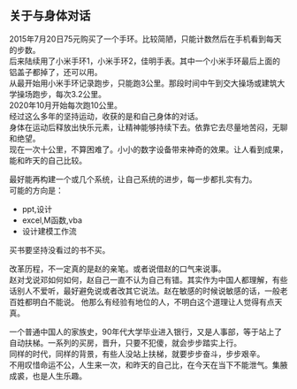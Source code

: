 ## 关于与身体对话

2015年7月20日75元购买了一个手环。比较简陋，只能计数然后在手机看到每天的步数。   
后来陆续用了小米手环1，小米手环2，佳明手表。其中一个小米手环最后上面的铝盖子都掉了，还可以用。   
从最开始用小米手环记录跑步，只能跑3公里。那段时间中午到交大操场或建筑大学操场跑步，每次3.2公里。    
2020年10月开始每次跑10公里。    
经过这么多年的坚持运动，收获的是和自己身体的对话。   
身体在运动后释放出快乐元素，让精神能够持续下去。依靠它去尽量地苦闷，无聊和绝望。   
现在一次十公里，不算困难了。小小的数字设备带来神奇的效果。让人看到成果，能和昨天的自己比较。

最好能再构建一个或几个系统，让自己系统的进步，每一步都扎实有力。  
可能的方向是：  
 +  ppt,设计
 +  excel,M函数,vba
 +  设计建模工作流
 
 买书要坚持没看过的书不买。  
 
改革历程，不一定真的是赵的亲笔。或者说借赵的口气来说事。  
赵对戈说邓如何如何，赵自己一直不认为自己有错。其实作为中国人都理解，有些话别人不爱听，最好避免说或者改其它说法。赵在敏感的时候说敏感的话，一般老百姓都明白不能说。
他那么有经验有地位的人，不明白这个道理让人觉得有点天真。

一个普通中国人的家族史，90年代大学毕业进入银行，又是人事部，等于站上了自动扶梯。一系列的买房，晋升，只要不犯傻，就会步步踏实上行。  
同样的时代，同样的背景，有些人没站上扶梯，就要步步奋斗，步步艰辛。   
不用叹惜命运不公，人生来一次，和昨天的自己比，在今天在当下不能泄气。集腋成裘，也是人生乐趣。



